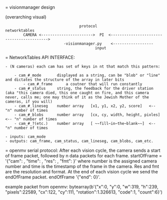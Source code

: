 = visionmanager design

(overarching visual)

                                     protocol					   networktables
 			CAMERA <----------------------->  PI  <------------------------------------------>
							  -visionmanager.py    <------------------
											input
																					

= NetworkTables API   INTERFACE:

	- (N cameras) each cam has set of keys in nt that match this pattern:

		- cam_#_mode       displayed as a string, can be "blob" or "line" and dictates the structure of the array in later bits
        	- cam_#_frame      a coutner that will run constantly
		- cam_#_status	   string, the feedback for the driver station (aka "this camera died, this one caught on fire, and this camera never, calls me; one may think of it as the Jewish Mother of the cameras, if you will)
		- cam_#_lineseg    number array   [x1, y1, x2, y2, score]   <-- "n" number of times 
		- cam_#_blobs      number array   [cx, cy, width, height, pixles]  <-- "n" number of times
		- cam_#_?(etc.)    number array   [ ~~fill~in~the~blank~~]  <-- "n" number of times

	- inputs: cam_mode
	- outputs: cam_frame, cam_status, cam_lineseg, cam_blobs, cam_etc.


= openmv serial protocol:
After each vision cycle, the camera sends a start of frame packet, followed by n data packets for each frame. 
startOfFrame = '{"cam": <number>, "time": <number2>, "res": <num3>, "fmt": <num4>}' where number is the assigned camera number and time is the timestamp of the frame in the camera. Res and fmt are the resolution and format.
At the end of each vision cycle we send the endOfFrame packet.
endOfFrame '{"end": 0}'.

example packet from openmv: bytearray(b'{"x":0, "y":0, "w":319, "h":239, "pixels":22589, "cx":122, "cy":111, "rotation":1.326613, "code":1, "count":6}')

